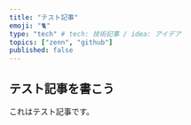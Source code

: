 ```yaml
---
title: "テスト記事"
emoji: "🐈"
type: "tech" # tech: 技術記事 / idea: アイデア
topics: ["zenn", "github"]
published: false
---
```


## テスト記事を書こう

これはテスト記事です。
